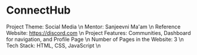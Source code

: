 # ConnectHub
Project Theme: Social Media \n
Mentor: Sanjeevni Ma'am \n
Reference Website: https://discord.com \n
Project Features: Communities, Dashboard for navigation, and Profile Page \n
Number of Pages in the Website: 3 \n
Tech Stack: HTML, CSS, JavaScript \n
